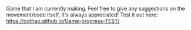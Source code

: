 Game that I am currently making. Feel free to give any suggestions on the movement/code itself, it's always appreciated!
Test it out here: https://cothao.github.io/Game-progress-TEST/
